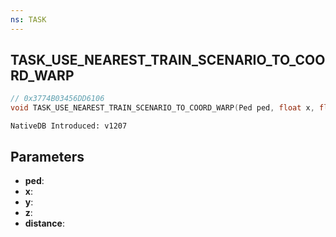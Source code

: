 ```yaml
---
ns: TASK
---
```

## TASK_USE_NEAREST_TRAIN_SCENARIO_TO_COORD_WARP

```c
// 0x3774B03456DD6106
void TASK_USE_NEAREST_TRAIN_SCENARIO_TO_COORD_WARP(Ped ped, float x, float y, float z, float distance);
```

```
NativeDB Introduced: v1207
```

## Parameters
* **ped**:
* **x**:
* **y**:
* **z**:
* **distance**:

